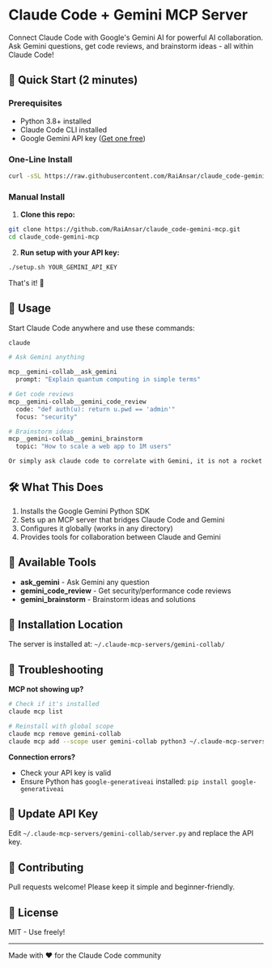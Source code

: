 # Claude Code + Gemini MCP Server

Connect Claude Code with Google's Gemini AI for powerful AI collaboration. Ask Gemini questions, get code reviews, and brainstorm ideas - all within Claude Code!

## 🚀 Quick Start (2 minutes)

### Prerequisites
- Python 3.8+ installed
- Claude Code CLI installed
- Google Gemini API key ([Get one free](https://aistudio.google.com/apikey))

### One-Line Install

```bash
curl -sSL https://raw.githubusercontent.com/RaiAnsar/claude_code-gemini-mcp/main/install.sh | bash
```

### Manual Install

1. **Clone this repo:**
```bash
git clone https://github.com/RaiAnsar/claude_code-gemini-mcp.git
cd claude_code-gemini-mcp
```

2. **Run setup with your API key:**
```bash
./setup.sh YOUR_GEMINI_API_KEY
```

That's it! 🎉

## 📖 Usage

Start Claude Code anywhere and use these commands:

```bash
claude

# Ask Gemini anything

mcp__gemini-collab__ask_gemini
  prompt: "Explain quantum computing in simple terms"

# Get code reviews
mcp__gemini-collab__gemini_code_review
  code: "def auth(u): return u.pwd == 'admin'"
  focus: "security"

# Brainstorm ideas
mcp__gemini-collab__gemini_brainstorm
  topic: "How to scale a web app to 1M users"

Or simply ask claude code to correlate with Gemini, it is not a rocket sciene... (Author's note) 
```

## 🛠️ What This Does

1. Installs the Google Gemini Python SDK
2. Sets up an MCP server that bridges Claude Code and Gemini
3. Configures it globally (works in any directory)
4. Provides tools for collaboration between Claude and Gemini

## 🔧 Available Tools

- **ask_gemini** - Ask Gemini any question
- **gemini_code_review** - Get security/performance code reviews
- **gemini_brainstorm** - Brainstorm ideas and solutions

## 📁 Installation Location

The server is installed at: `~/.claude-mcp-servers/gemini-collab/`

## 🐛 Troubleshooting

**MCP not showing up?**
```bash
# Check if it's installed
claude mcp list

# Reinstall with global scope
claude mcp remove gemini-collab
claude mcp add --scope user gemini-collab python3 ~/.claude-mcp-servers/gemini-collab/server.py
```

**Connection errors?**
- Check your API key is valid
- Ensure Python has `google-generativeai` installed: `pip install google-generativeai`

## 🔑 Update API Key

Edit `~/.claude-mcp-servers/gemini-collab/server.py` and replace the API key.

## 🤝 Contributing

Pull requests welcome! Please keep it simple and beginner-friendly.

## 📜 License

MIT - Use freely!

---

Made with ❤️ for the Claude Code community
